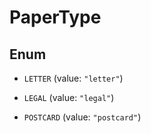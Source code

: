

# PaperType

## Enum


* `LETTER` (value: `"letter"`)

* `LEGAL` (value: `"legal"`)

* `POSTCARD` (value: `"postcard"`)



